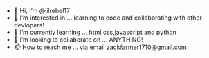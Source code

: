 - 👋 Hi, I’m @lilrebel17
- 👀 I’m interested in ... learning to code and collaborating with other devlopers!
- 🌱 I’m currently learning ... html,css,javascript and python
- 💞️ I’m looking to collaborate on ... ANYTHING!
- 📫 How to reach me ... via email zackfarmer1710@gmail.com

<!---
lilrebel17/lilrebel17 is a ✨ special ✨ repository because its `README.md` (this file) appears on your GitHub profile.
You can click the Preview link to take a look at your changes.
--->
